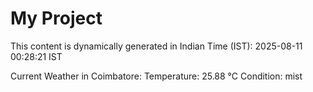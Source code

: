 # My Project

This content is dynamically generated in Indian Time (IST): 2025-08-11 00:28:21 IST


Current Weather in Coimbatore:
Temperature: 25.88 °C
Condition: mist
